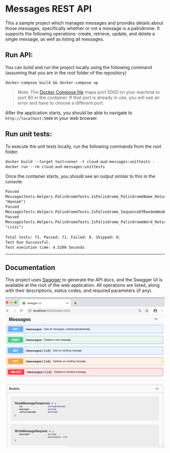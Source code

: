 # Messages REST API
This a sample project which manages messages and provides details about those messages, specifically whether or not a message is a palindrome. It supports the following operations: create, retrieve, update, and delete a single message, as well as listing all messages.

## Run API:
You can build and run the project locally using the following command (assuming that you are in the root folder of the repository)

```console
docker-compose build && docker-compose up
```

> Note: The [Docker Compose file](docker-compose.yml) maps port 5000 on your machine to port 80 in the container. If that port is already in use, you will see an error and have to choose a
different port.

After the application starts, you should be able to navigate to `http://localhost:5000` in your web browser.

## Run unit tests:
To execute the unit tests locally, run the following commands from the root folder.

```console
docker build --target testrunner -t cloud-aud-messages:unittests .
docker run --rm cloud-aud-messages:unittests
```
Once the container starts, you should see an output similar to this in the console.

```console
Passed   MessagesTests.Helpers.PalindromeTests.IsPalindrome_PalindromeName_ReturnsTrue(name: "Hannah")
Passed   MessagesTests.Helpers.PalindromeTests.IsPalindrome_SequenceOfRandomNumbers_ReturnsFalse
Passed   MessagesTests.Helpers.PalindromeTests.IsPalindrome_PalindromeWord_ReturnsTrue(word: "civic")

Total tests: 71. Passed: 71. Failed: 0. Skipped: 0.
Test Run Successful.
Test execution time: 4.5200 Seconds
```
--------------

## Documentation
This project uses [Swagger](https://swagger.io/) to generate the API docs, and the Swagger UI is available at the root of the web application. All operations are listed, along with their descriptions, status codes, and required parameters (if any).

![SwaggerUI](images/swagger.png)
